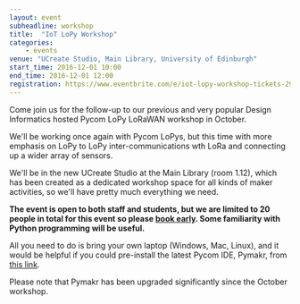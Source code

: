 ```yaml
---
layout: event
subheadline: workshop
title:  "IoT LoPy Workshop"
categories:
    - events
venue: "UCreate Studio, Main Library, University of Edinburgh"
start_time: 2016-12-01 10:00
end_time: 2016-12-01 12:00
registration: https://www.eventbrite.com/e/iot-lopy-workshop-tickets-29644817447
---
```


Come join us for the follow-up to our previous and very popular Design Informatics hosted Pycom LoPy LoRaWAN workshop in October.

We'll be working once again with Pycom LoPys, but this time with more emphasis on LoPy to LoPy inter-communications wth LoRa and connecting up a wider array of sensors.

We'll be in the new UCreate Studio at the Main Library (room 1.12), which has been created as a dedicated workshop space for all kinds of maker activities, so we'll have pretty much everything we need.

**The event is open to both staff and students, but we are limited to 20 people in total for this event so please [book early](https://www.eventbrite.com/e/iot-lopy-workshop-tickets-29644817447). Some familiarity with Python programming will be useful.**

All you need to do is bring your own laptop (Windows, Mac, Linux), and it would be helpful if you could pre-install the latest Pycom IDE, Pymakr, from [this link](https://www.pycom.io/solutions/pymakr/).

Please note that Pymakr has been upgraded significantly since the October workshop.



